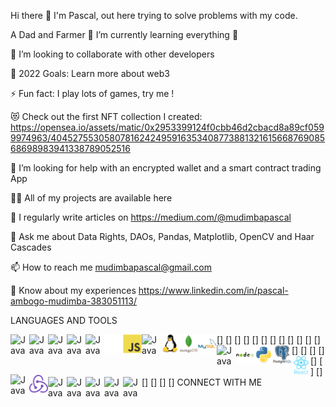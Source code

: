 Hi there 👋 I'm Pascal, out here trying to solve problems with my code.

A Dad and Farmer
🌱 I’m currently learning everything 🤣

👯 I’m looking to collaborate with other developers

🥅 2022 Goals: Learn more about web3

⚡ Fun fact: I play lots of games, try me !

😻 Check out the first NFT collection I created: https://opensea.io/assets/matic/0x2953399124f0cbb46d2cbacd8a89cf0599974963/4045275530580781624249591635340877388132161566876908568698983941338789052516

🤝 I’m looking for help with an encrypted wallet and a smart contract trading App

👨‍💻 All of my projects are available here

📝 I regularly write articles on https://medium.com/@mudimbapascal

💬 Ask me about Data Rights, DAOs, Pandas, Matplotlib, OpenCV and Haar Cascades

📫 How to reach me mudimbapascal@gmail.com

📄 Know about my experiences https://www.linkedin.com/in/pascal-ambogo-mudimba-383051113/

LANGUAGES AND TOOLS



[<img align="left" alt="Java" width="30px" src="https://camo.githubusercontent.com/da7acacadecf91d6dc02efcd2be086bb6d78ddff19a1b7a0ab2755a6fda8b1e9/68747470733a2f2f63646e2e6a7364656c6976722e6e65742f67682f64657669636f6e732f64657669636f6e2f69636f6e732f68746d6c352f68746d6c352d6f726967696e616c2e737667" />]
[<img align="left" alt="Java" width="30px" src="https://camo.githubusercontent.com/2e496d4bfc6f753ddca87b521ce95c88219f77800212ffa6d4401ad368c82170/68747470733a2f2f63646e2e6a7364656c6976722e6e65742f67682f64657669636f6e732f64657669636f6e2f69636f6e732f637373332f637373332d6f726967696e616c2e737667" />]
[<img align="left" alt="Java" width="30px" src="https://camo.githubusercontent.com/442c452cb73752bb1914ce03fce2017056d651a2099696b8594ddf5ccc74825e/68747470733a2f2f63646e2e6a7364656c6976722e6e65742f67682f64657669636f6e732f64657669636f6e2f69636f6e732f6a6176617363726970742f6a6176617363726970742d6f726967696e616c2e737667" />]
[<img align="left" alt="Java" width="30px" src="https://camo.githubusercontent.com/85a3f21551aec9137fd7627cd9b4ce0f7cf844ab80f26e7f091cc3c39d117e2a/68747470733a2f2f63646e2e6a7364656c6976722e6e65742f67682f64657669636f6e732f64657669636f6e2f69636f6e732f6761747362792f6761747362792d6f726967696e616c2e737667" />]
[<img align="left" alt="Java" width="30px" src="https://user-images.githubusercontent.com/3369400/139447912-e0f43f33-6d9f-45f8-be46-2df5bbc91289.png" />]
[<img align="left" alt="Java" width="30px" src="https://raw.githubusercontent.com/codeSTACKr/codeSTACKr/master/img/terminal-dark.svg" />]
[<img align="left" alt="Java" width="30px" src="https://raw.githubusercontent.com/devicons/devicon/master/icons/javascript/javascript-original.svg" />]
[<img align="left" alt="Java" width="30px" src="https://camo.githubusercontent.com/fbfcb9e3dc648adc93bef37c718db16c52f617ad055a26de6dc3c21865c3321d/68747470733a2f2f7777772e766563746f726c6f676f2e7a6f6e652f6c6f676f732f6769742d73636d2f6769742d73636d2d69636f6e2e737667" />]
[<img align="left" alt="Java" width="30px" src="https://raw.githubusercontent.com/devicons/devicon/master/icons/linux/linux-original.svg" />]
[<img align="left" alt="Java" width="30px" src="https://raw.githubusercontent.com/devicons/devicon/master/icons/mongodb/mongodb-original-wordmark.svg" />]
[<img align="left" alt="Java" width="30px" src="https://raw.githubusercontent.com/devicons/devicon/master/icons/mysql/mysql-original-wordmark.svg" />]
[<img align="left" alt="Java" width="30px" src="https://camo.githubusercontent.com/3aa42ee93eafa8f736bac662e8ca536350dad790ba36f2f0cb1783aa2be42f6d/68747470733a2f2f63646e2e776f726c64766563746f726c6f676f2e636f6d2f6c6f676f732f6e6578746a732d322e737667" />]
[<img align="left" alt="Java" width="30px" src="https://raw.githubusercontent.com/devicons/devicon/master/icons/nodejs/nodejs-original-wordmark.svg" />]
[<img align="left" alt="Java" width="30px" src="https://raw.githubusercontent.com/devicons/devicon/master/icons/python/python-original.svg" />]
[<img align="left" alt="Java" width="30px" src="https://raw.githubusercontent.com/devicons/devicon/master/icons/postgresql/postgresql-original-wordmark.svg" />]
[<img align="left" alt="Java" width="30px" src="https://raw.githubusercontent.com/devicons/devicon/master/icons/react/react-original-wordmark.svg" />]
[<img align="left" alt="Java" width="30px" src="https://camo.githubusercontent.com/5c92eeb467fd5d2b1ef1c560e3c3c2f758a8d4e03a8136bda7b41a2d3d4a1b59/68747470733a2f2f72656163746e61746976652e6465762f696d672f6865616465725f6c6f676f2e737667" />]
[<img align="left" alt="Java" width="30px" src="https://raw.githubusercontent.com/devicons/devicon/master/icons/redux/redux-original.svg" />]
[<img align="left" alt="Java" width="30px" src="https://camo.githubusercontent.com/5fa137d222dde7b69acd22c6572a065ce3656e6ffa1f5e88c1b5c7a935af3cc6/68747470733a2f2f63646e2e6a7364656c6976722e6e65742f67682f64657669636f6e732f64657669636f6e2f69636f6e732f7673636f64652f7673636f64652d6f726967696e616c2e737667" />]
[<img align="left" alt="Java" width="30px" src="https://camo.githubusercontent.com/b861b92581ad5a7b81147073d729eda727f71985d72f3dd198e0afd792a6f9de/68747470733a2f2f7777772e766563746f726c6f676f2e7a6f6e652f6c6f676f732f74656e736f72666c6f772f74656e736f72666c6f772d69636f6e2e737667" />]
[<img align="left" alt="Java" width="30px" src="https://camo.githubusercontent.com/dd4b2422ed3bfc9da88c43d18550375c66f9584327dff7ecc19315ce50b96f07/68747470733a2f2f7777772e766563746f726c6f676f2e7a6f6e652f6c6f676f732f66697265626173652f66697265626173652d69636f6e2e737667" />]
[<img align="left" alt="Java" width="30px" src="https://camo.githubusercontent.com/ed93c2b000a76ceaad1503e7eb9356591b885227e82a36a005b9d3498b303ba5/68747470733a2f2f7777772e766563746f726c6f676f2e7a6f6e652f6c6f676f732f6669676d612f6669676d612d69636f6e2e737667" />]
[<img align="left" alt="Java" width="30px" src="https://camo.githubusercontent.com/b3a1cdd20d0f308634ddd4598cdaa729c2d77047f51e66fa7206b9b4bac94c23/68747470733a2f2f63646e2e776f726c64766563746f726c6f676f2e636f6d2f6c6f676f732f61726475696e6f2d312e737667" />]
 CONNECT WITH ME
